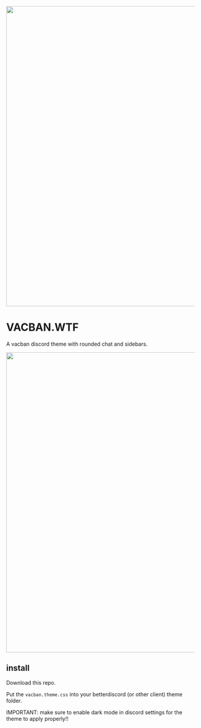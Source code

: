 <img width=800 src="https://cdn.discordapp.com/attachments/1124658941092167680/1164232688207659028/vacban.wtf.png?ex=6542772f&is=6530022f&hm=e7955a42246e6dc7fc8aef9b9dd0de8bf562983032a1cb94b42bc0c440405041&">

# VACBAN.WTF

A vacban discord theme with rounded chat and sidebars.

<img width=800 src="https://cdn.discordapp.com/attachments/1124658941092167680/1182555909180903494/a0790600-2288-4627-9e98-11b142018cb9.png?ex=65852003&is=6572ab03&hm=7009c4b9779644dc26a332e92066d3a769ccbb872791c7901c3e83166d9606a9&">

## install

Download this repo.

Put the `vacban.theme.css` into your betterdiscord (or other client) theme folder.

IMPORTANT: make sure to enable dark mode in discord settings for the theme to apply properly!!

